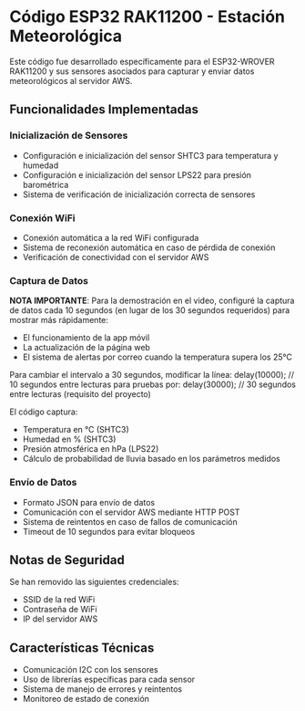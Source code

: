 # Código ESP32 RAK11200 - Estación Meteorológica

Este código fue desarrollado específicamente para el ESP32-WROVER RAK11200 y sus sensores asociados para capturar y enviar datos meteorológicos al servidor AWS.

## Funcionalidades Implementadas

### Inicialización de Sensores
- Configuración e inicialización del sensor SHTC3 para temperatura y humedad
- Configuración e inicialización del sensor LPS22 para presión barométrica
- Sistema de verificación de inicialización correcta de sensores

### Conexión WiFi
- Conexión automática a la red WiFi configurada
- Sistema de reconexión automática en caso de pérdida de conexión
- Verificación de conectividad con el servidor AWS

### Captura de Datos
**NOTA IMPORTANTE**: 
Para la demostración en el video, configuré la captura de datos cada 10 segundos (en lugar de los 30 segundos requeridos) para mostrar más rápidamente:
- El funcionamiento de la app móvil
- La actualización de la página web
- El sistema de alertas por correo cuando la temperatura supera los 25°C

Para cambiar el intervalo a 30 segundos, modificar la línea: delay(10000);  // 10 segundos entre lecturas para pruebas
por: delay(30000);  // 30 segundos entre lecturas (requisito del proyecto)

El código captura:
- Temperatura en °C (SHTC3)
- Humedad en % (SHTC3)
- Presión atmosférica en hPa (LPS22)
- Cálculo de probabilidad de lluvia basado en los parámetros medidos

### Envío de Datos
- Formato JSON para envío de datos
- Comunicación con el servidor AWS mediante HTTP POST
- Sistema de reintentos en caso de fallos de comunicación
- Timeout de 10 segundos para evitar bloqueos

## Notas de Seguridad
Se han removido las siguientes credenciales:
- SSID de la red WiFi
- Contraseña de WiFi
- IP del servidor AWS

## Características Técnicas
- Comunicación I2C con los sensores
- Uso de librerías específicas para cada sensor
- Sistema de manejo de errores y reintentos
- Monitoreo de estado de conexión
